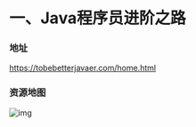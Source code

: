 # 一、Java程序员进阶之路

### 地址

https://tobebetterjavaer.com/home.html

### 资源地图

![img](https://technotes.oss-cn-shenzhen.aliyuncs.com/2023/202303292126949.png)